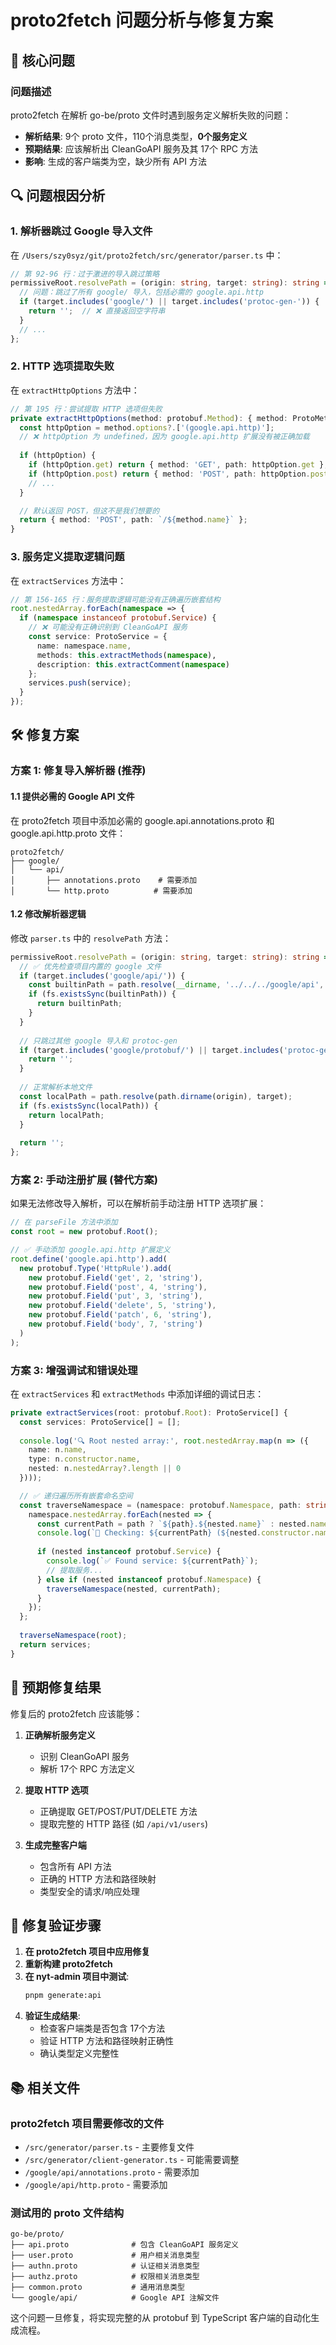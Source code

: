 # proto2fetch 问题分析与修复方案

## 🚨 核心问题

### 问题描述
proto2fetch 在解析 go-be/proto 文件时遇到服务定义解析失败的问题：
- **解析结果**: 9个 proto 文件，110个消息类型，**0个服务定义**
- **预期结果**: 应该解析出 CleanGoAPI 服务及其 17个 RPC 方法
- **影响**: 生成的客户端类为空，缺少所有 API 方法

## 🔍 问题根因分析

### 1. 解析器跳过 Google 导入文件
在 `/Users/szy0syz/git/proto2fetch/src/generator/parser.ts` 中：

```typescript
// 第 92-96 行：过于激进的导入跳过策略
permissiveRoot.resolvePath = (origin: string, target: string): string => {
  // 问题：跳过了所有 google/ 导入，包括必需的 google.api.http
  if (target.includes('google/') || target.includes('protoc-gen-')) {
    return '';  // ❌ 直接返回空字符串
  }
  // ...
};
```

### 2. HTTP 选项提取失败
在 `extractHttpOptions` 方法中：

```typescript
// 第 195 行：尝试提取 HTTP 选项但失败
private extractHttpOptions(method: protobuf.Method): { method: ProtoMethod['httpMethod']; path: string } {
  const httpOption = method.options?.['(google.api.http)'];
  // ❌ httpOption 为 undefined，因为 google.api.http 扩展没有被正确加载
  
  if (httpOption) {
    if (httpOption.get) return { method: 'GET', path: httpOption.get };
    if (httpOption.post) return { method: 'POST', path: httpOption.post };
    // ...
  }

  // 默认返回 POST，但这不是我们想要的
  return { method: 'POST', path: `/${method.name}` };
}
```

### 3. 服务定义提取逻辑问题
在 `extractServices` 方法中：

```typescript
// 第 156-165 行：服务提取逻辑可能没有正确遍历嵌套结构
root.nestedArray.forEach(namespace => {
  if (namespace instanceof protobuf.Service) {
    // ❌ 可能没有正确识别到 CleanGoAPI 服务
    const service: ProtoService = {
      name: namespace.name,
      methods: this.extractMethods(namespace),
      description: this.extractComment(namespace)
    };
    services.push(service);
  }
});
```

## 🛠️ 修复方案

### 方案 1: 修复导入解析器 (推荐)

#### 1.1 提供必需的 Google API 文件
在 proto2fetch 项目中添加必需的 google.api.annotations.proto 和 google.api.http.proto 文件：

```
proto2fetch/
├── google/
│   └── api/
│       ├── annotations.proto    # 需要添加
│       └── http.proto          # 需要添加
```

#### 1.2 修改解析器逻辑
修改 `parser.ts` 中的 `resolvePath` 方法：

```typescript
permissiveRoot.resolvePath = (origin: string, target: string): string => {
  // ✅ 优先检查项目内置的 google 文件
  if (target.includes('google/api/')) {
    const builtinPath = path.resolve(__dirname, '../../../google/api', path.basename(target));
    if (fs.existsSync(builtinPath)) {
      return builtinPath;
    }
  }
  
  // 只跳过其他 google 导入和 protoc-gen
  if (target.includes('google/protobuf/') || target.includes('protoc-gen-')) {
    return '';
  }
  
  // 正常解析本地文件
  const localPath = path.resolve(path.dirname(origin), target);
  if (fs.existsSync(localPath)) {
    return localPath;
  }
  
  return '';
};
```

### 方案 2: 手动注册扩展 (替代方案)

如果无法修改导入解析，可以在解析前手动注册 HTTP 选项扩展：

```typescript
// 在 parseFile 方法中添加
const root = new protobuf.Root();

// ✅ 手动添加 google.api.http 扩展定义
root.define('google.api.http').add(
  new protobuf.Type('HttpRule').add(
    new protobuf.Field('get', 2, 'string'),
    new protobuf.Field('post', 4, 'string'),
    new protobuf.Field('put', 3, 'string'),
    new protobuf.Field('delete', 5, 'string'),
    new protobuf.Field('patch', 6, 'string'),
    new protobuf.Field('body', 7, 'string')
  )
);
```

### 方案 3: 增强调试和错误处理

在 `extractServices` 和 `extractMethods` 中添加详细的调试日志：

```typescript
private extractServices(root: protobuf.Root): ProtoService[] {
  const services: ProtoService[] = [];
  
  console.log('🔍 Root nested array:', root.nestedArray.map(n => ({ 
    name: n.name, 
    type: n.constructor.name,
    nested: n.nestedArray?.length || 0
  })));

  // ✅ 递归遍历所有嵌套命名空间
  const traverseNamespace = (namespace: protobuf.Namespace, path: string = '') => {
    namespace.nestedArray.forEach(nested => {
      const currentPath = path ? `${path}.${nested.name}` : nested.name;
      console.log(`📁 Checking: ${currentPath} (${nested.constructor.name})`);
      
      if (nested instanceof protobuf.Service) {
        console.log(`✅ Found service: ${currentPath}`);
        // 提取服务...
      } else if (nested instanceof protobuf.Namespace) {
        traverseNamespace(nested, currentPath);
      }
    });
  };
  
  traverseNamespace(root);
  return services;
}
```

## 🎯 预期修复结果

修复后的 proto2fetch 应该能够：

1. **正确解析服务定义**
   - 识别 CleanGoAPI 服务
   - 解析 17个 RPC 方法定义

2. **提取 HTTP 选项**
   - 正确提取 GET/POST/PUT/DELETE 方法
   - 提取完整的 HTTP 路径 (如 `/api/v1/users`)

3. **生成完整客户端**
   - 包含所有 API 方法
   - 正确的 HTTP 方法和路径映射
   - 类型安全的请求/响应处理

## 🔄 修复验证步骤

1. **在 proto2fetch 项目中应用修复**
2. **重新构建 proto2fetch**
3. **在 nyt-admin 项目中测试**:
   ```bash
   pnpm generate:api
   ```
4. **验证生成结果**:
   - 检查客户端类是否包含 17个方法
   - 验证 HTTP 方法和路径映射正确性
   - 确认类型定义完整性

## 📚 相关文件

### proto2fetch 项目需要修改的文件
- `/src/generator/parser.ts` - 主要修复文件
- `/src/generator/client-generator.ts` - 可能需要调整
- `/google/api/annotations.proto` - 需要添加
- `/google/api/http.proto` - 需要添加

### 测试用的 proto 文件结构
```
go-be/proto/
├── api.proto              # 包含 CleanGoAPI 服务定义
├── user.proto             # 用户相关消息类型  
├── authn.proto            # 认证相关消息类型
├── authz.proto            # 权限相关消息类型
├── common.proto           # 通用消息类型
└── google/api/            # Google API 注解文件
```

这个问题一旦修复，将实现完整的从 protobuf 到 TypeScript 客户端的自动化生成流程。